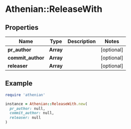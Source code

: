 # Athenian::ReleaseWith

## Properties

| Name | Type | Description | Notes |
| ---- | ---- | ----------- | ----- |
| **pr_author** | **Array** |  | [optional] |
| **commit_author** | **Array** |  | [optional] |
| **releaser** | **Array** |  | [optional] |

## Example

```ruby
require 'athenian'

instance = Athenian::ReleaseWith.new(
  pr_author: null,
  commit_author: null,
  releaser: null
)
```


